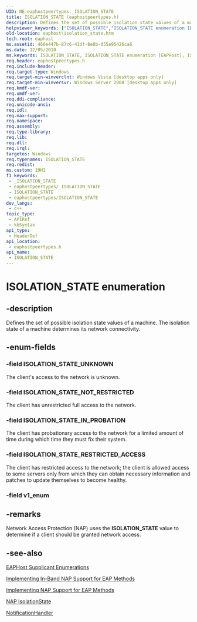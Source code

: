 ```yaml
---
UID: NE:eaphostpeertypes._ISOLATION_STATE
title: ISOLATION_STATE (eaphostpeertypes.h)
description: Defines the set of possible isolation state values of a machine.
helpviewer_keywords: ["ISOLATION_STATE","ISOLATION_STATE enumeration [EAPHost]","ISOLATION_STATE_IN_PROBATION","ISOLATION_STATE_NOT_RESTRICTED","ISOLATION_STATE_RESTRICTED_ACCESS","ISOLATION_STATE_UNKNOWN","eaphost.isolation_state","eaphostpeertypes/ISOLATION_STATE","eaphostpeertypes/ISOLATION_STATE_IN_PROBATION","eaphostpeertypes/ISOLATION_STATE_NOT_RESTRICTED","eaphostpeertypes/ISOLATION_STATE_RESTRICTED_ACCESS","eaphostpeertypes/ISOLATION_STATE_UNKNOWN"]
old-location: eaphost\isolation_state.htm
tech.root: eaphost
ms.assetid: 460e447b-87c6-41df-8e8b-055e95426ca6
ms.date: 12/05/2018
ms.keywords: ISOLATION_STATE, ISOLATION_STATE enumeration [EAPHost], ISOLATION_STATE_IN_PROBATION, ISOLATION_STATE_NOT_RESTRICTED, ISOLATION_STATE_RESTRICTED_ACCESS, ISOLATION_STATE_UNKNOWN, eaphost.isolation_state, eaphostpeertypes/ISOLATION_STATE, eaphostpeertypes/ISOLATION_STATE_IN_PROBATION, eaphostpeertypes/ISOLATION_STATE_NOT_RESTRICTED, eaphostpeertypes/ISOLATION_STATE_RESTRICTED_ACCESS, eaphostpeertypes/ISOLATION_STATE_UNKNOWN
req.header: eaphostpeertypes.h
req.include-header: 
req.target-type: Windows
req.target-min-winverclnt: Windows Vista [desktop apps only]
req.target-min-winversvr: Windows Server 2008 [desktop apps only]
req.kmdf-ver: 
req.umdf-ver: 
req.ddi-compliance: 
req.unicode-ansi: 
req.idl: 
req.max-support: 
req.namespace: 
req.assembly: 
req.type-library: 
req.lib: 
req.dll: 
req.irql: 
targetos: Windows
req.typenames: ISOLATION_STATE
req.redist: 
ms.custom: 19H1
f1_keywords:
 - _ISOLATION_STATE
 - eaphostpeertypes/_ISOLATION_STATE
 - ISOLATION_STATE
 - eaphostpeertypes/ISOLATION_STATE
dev_langs:
 - c++
topic_type:
 - APIRef
 - kbSyntax
api_type:
 - HeaderDef
api_location:
 - eaphostpeertypes.h
api_name:
 - ISOLATION_STATE
---
```


# ISOLATION_STATE enumeration


## -description

Defines the set of possible isolation state values of a machine.  The isolation state of a machine determines its network connectivity.

## -enum-fields

### -field ISOLATION_STATE_UNKNOWN

The client's access to the network is unknown.

### -field ISOLATION_STATE_NOT_RESTRICTED

The client has unrestricted full access to the network.

### -field ISOLATION_STATE_IN_PROBATION

The client has probationary access to the network for a limited amount of time during which time they must fix their system.

### -field ISOLATION_STATE_RESTRICTED_ACCESS

The client has restricted access to the network; the client is allowed access to some servers only from which they can obtain necessary information and patches to update themselves to become healthy.

### -field v1_enum

## -remarks

Network Access Protection (NAP) uses the <b>ISOLATION_STATE</b> value to determine if a client should be granted  network access.

## -see-also

[EAPHost Supplicant Enumerations](/windows/win32/eaphost/eap-host-supplicant-enumerations)



[Implementing In-Band NAP Support for EAP Methods](/windows/win32/eaphost/enabling-in-band-nap-support)



[Implementing NAP Support for EAP Methods](/windows/win32/eaphost/implementing-nap-for-eap-methods)



<a href="https://docs.microsoft.com/windows/desktop/api/naptypes/ne-naptypes-isolationstate">NAP IsolationState</a>



<a href="https://docs.microsoft.com/windows/desktop/api/eappapis/nc-eappapis-notificationhandler">NotificationHandler</a>

